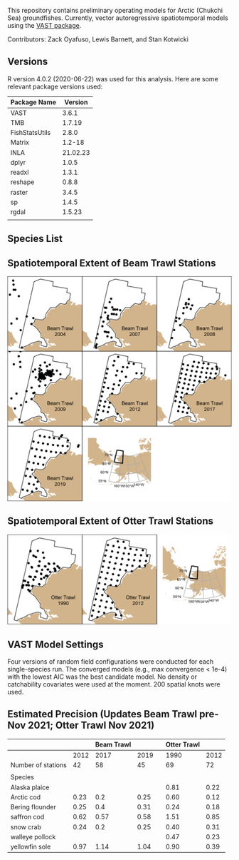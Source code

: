 This repository contains preliminary operating models for Arctic (Chukchi Sea) 
groundfishes. Currently, vector autoregressive spatiotemporal models using the
[VAST package](https://github.com/James-Thorson-NOAA/VAST).

Contributors: Zack Oyafuso, Lewis Barnett, and Stan Kotwicki

## Versions
R version 4.0.2 (2020-06-22) was used for this analysis. Here are some relevant
package versions used:

| Package Name    | Version        |
|-----------------|----------------|
| VAST            | 3.6.1          | 
| TMB             | 1.7.19         |   
| FishStatsUtils  | 2.8.0          | 
| Matrix          | 1.2-18         | 
| INLA            | 21.02.23       | 
| dplyr           | 1.0.5          | 
| readxl          | 1.3.1          | 
| reshape         | 0.8.8          | 
| raster          | 3.4.5          | 
| sp              | 1.4.5          | 
| rgdal           | 1.5.23         | 
|                 |                | 

## Species List

## Spatiotemporal Extent of Beam Trawl Stations
![Location of stations for each gear and year surveyed via beam trawl](graphics/map_of_beamtrawl_stations.png)

## Spatiotemporal Extent of Otter Trawl Stations
![Location of stations for each gear and year surveyed via otter trawl](graphics/map_of_ottertrawl_stations.png)

## VAST Model Settings
Four versions of random field configurations were conducted for each 
single-species run. The converged models (e.g., max convergence < 1e-4)
with the lowest AIC was the best candidate model. No density or catchability
covariates were used at the moment. 200 spatial knots were used.

## Estimated Precision (Updates Beam Trawl pre-Nov 2021; Otter Trawl Nov 2021)
|                            |      | Beam   Trawl |      |   | Otter   Trawl |      |
|----------------------------|------|--------------|------|---|---------------|------|
|                            | 2012 | 2017         | 2019 |   | 1990          | 2012 |
| Number of stations         | 42   | 58           | 45   |   | 69            | 72   |
|                            |      |              |      |   |               |      |
| Species                    |      |              |      |   |               |      |
| Alaska plaice              |      |              |      |   | 0.81          | 0.22 |
| Arctic cod                 | 0.23 | 0.2          | 0.25 |   | 0.60          | 0.12 |
| Bering flounder            | 0.25 | 0.4          | 0.31 |   | 0.24          | 0.18 |
| saffron cod                | 0.62 | 0.57         | 0.58 |   | 1.51          | 0.85 |
| snow crab                  | 0.24 | 0.2          | 0.25 |   | 0.40          | 0.31 |
| walleye pollock            |      |              |      |   | 0.47          | 0.23 |
| yellowfin sole             | 0.97 | 1.14         | 1.04 |   | 0.90          | 0.39 |


